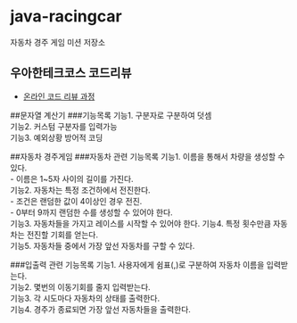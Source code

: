 # java-racingcar
자동차 경주 게임 미션 저장소

## 우아한테크코스 코드리뷰
* [온라인 코드 리뷰 과정](https://github.com/woowacourse/woowacourse-docs/blob/master/maincourse/README.md)

##문자열 계산기
###기능목록
기능1. 구분자로 구분하여 덧셈  
기능2. 커스텀 구분자를 입력가능  
기능3. 예외상황 방어적 코딩  

##자동차 경주게임
###자동차 관련 기능목록
기능1. 이름을 통해서 차량을 생성할 수 있다.  
    - 이름은 1~5자 사이의 길이를 가진다.  
기능2. 자동차는 특정 조건하에서 전진한다.  
    - 조건은 랜덤한 값이 4이상인 경우 전진.  
    - 0부터 9까지 랜덤한 수를 생성할 수 있어야 한다.  
기능3. 자동차들을 가지고 레이스를 시작할 수 있어야 한다. 
기능4. 특정 횟수만큼 자동차는 전진할 기회를 얻는다.  
기능5. 자동차들 중에서 가장 앞선 자동차를 구할 수 있다.  

###입출력 관련 기능목록
기능1. 사용자에게 쉼표(,)로 구분하여 자동차 이름을 입력받는다.  
기능2. 몇번의 이동기회를 줄지 입력받는다.  
기능3. 각 시도마다 자동차의 상태를 출력한다.  
기능4. 경주가 종료되면 가장 앞선 자동차들을 출력한다.  